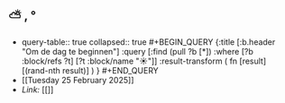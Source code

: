 ## ⛅ , °
- query-table:: true
  collapsed:: true
  #+BEGIN_QUERY 
  {:title [:b.header "Om de dag te beginnen"]
   :query [:find (pull ?b [*])
     :where 
       [?b :block/refs ?t]
       [?t :block/name "☀️"]]
   :result-transform ( fn [result] [(rand-nth result)] )
  }
  #+END_QUERY
- [[Tuesday 25 February 2025]]
- *Link:* [[]]
